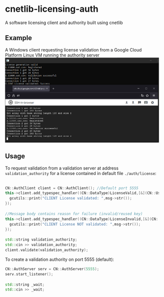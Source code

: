 # cnetlib-licensing-auth
A software licensing client and authority built using cnetlib

## Example

A Windows client requesting license validation from a Google Cloud Platform Linux VM running the authority server
![Auth](https://raw.githubusercontent.com/gmbows/cnetlib-licensing-auth/main/validauth.png)

## Usage

To request validation from a validation server at address `validation_authority` for a license contained in default file `./auth/license`:
```cpp

CN::AuthClient client = CN::AuthClient(); //Default port 5555
this->client.add_typespec_handler((CN::DataType)LicenseValid,[&](CN::UserMessage *msg) {
  gcutils::print("CLIENT License validated: ",msg->str());
});

//Message body contains reason for failure (invalid/reused key)
this->client.add_typespec_handler((CN::DataType)LicenseInvalid,[&](CN::UserMessage *msg) {
  gcutils::print("CLIENT License NOT validated: ",msg->str());
});
  
std::string validation_authority;
std::cin >> validation_authority;
client.validate(validation_authority);
```

To create a validation authority on port 5555 (default):
```cpp
CN::AuthServer serv = CN::AuthServer(5555);
serv.start_listener();

std::string _wait;
std::cin >> _wait;
```
